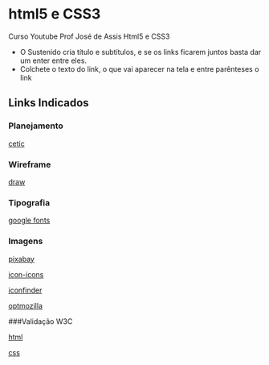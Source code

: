 # html5 e CSS3
Curso Youtube Prof José de Assis Html5 e CSS3

* O Sustenido cria título e subtítulos, e se os links ficarem juntos basta dar um enter entre eles.
* Colchete o texto do link, o que vai aparecer na tela e entre parênteses o link

## Links Indicados
### Planejamento
[cetic](https://www.cetic.br/)
### Wireframe
[draw](https://app.diagrams.net/)
### Tipografia
[google fonts](https://fonts.google.com/)
### Imagens
[pixabay](https://pixabay.com/pt/)

[icon-icons](https://icon-icons.com/pt)

[iconfinder](https://www.iconfinder.com/)

[optmozilla](https://imagecompressor.com/pt)

###Validação W3C

[html](validator.w3.org)

[css](http://jigsaw.w3.org/css-validator/)
